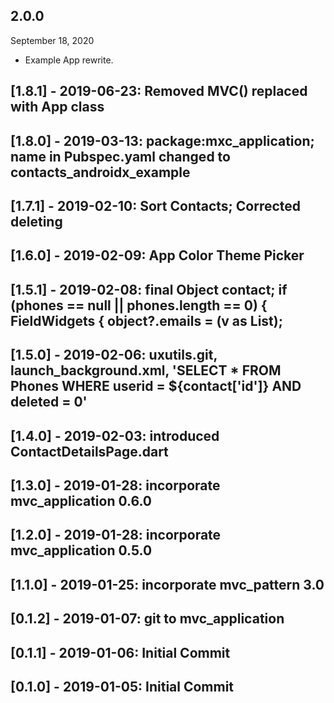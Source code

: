 ## 2.0.0
 September 18, 2020
- Example App rewrite.

## [1.8.1] - 2019-06-23: Removed MVC() replaced with App class
## [1.8.0] - 2019-03-13: package:mxc_application; name in Pubspec.yaml changed to contacts_androidx_example
## [1.7.1] - 2019-02-10: Sort Contacts; Corrected deleting
## [1.6.0] - 2019-02-09: App Color Theme Picker
## [1.5.1] - 2019-02-08: final Object contact;  if (phones == null || phones.length == 0) { FieldWidgets<Contact> { object?.emails = (v as List<Item>);
## [1.5.0] - 2019-02-06: uxutils.git, launch_background.xml, 'SELECT * FROM Phones WHERE userid = ${contact['id']} AND deleted = 0'
## [1.4.0] - 2019-02-03: introduced ContactDetailsPage.dart
## [1.3.0] - 2019-01-28: incorporate mvc_application 0.6.0
## [1.2.0] - 2019-01-28: incorporate mvc_application 0.5.0
## [1.1.0] - 2019-01-25: incorporate mvc_pattern 3.0
## [0.1.2] - 2019-01-07: git to mvc_application
## [0.1.1] - 2019-01-06: Initial Commit
## [0.1.0] - 2019-01-05: Initial Commit



